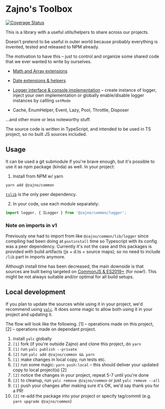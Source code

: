 # Zajno's Toolbox

[![Coverage Status](https://coveralls.io/repos/github/Zajno/common-utils/badge.svg?branch=main)](https://coveralls.io/github/Zajno/common-utils?branch=main)

This is a library with a useful utils/helpers to share across our projects.

Doesn't pretend to be useful in outer world because probably everything is invented, tested and released to NPM already.

The motivation to have this – just to control and organize some shared code that we ever wanted to write by ourselves.


* [Math and Array extensions](./src/math/index.ts)

* [Date extensions & helpers](./src/dates/index.ts)

* [Logger interface & console implementation](./src/logger/index.ts) – create instance of logger, inject your own implementation or globally enable/disable logger instances by callling `setMode`

* Cache, EnumHelper, Event, Lazy, Pool, Throttle, Disposer

...and other more or less noteworthy stuff.

The source code is written in TypeScript, and intended to be used in TS project, so no built JS sources included.

## Usage

It can be used a git submodule if you're brave enough, but it's possible to use it as npm package (kinda) as well. In your project:

1. Install from NPM w/ yarn

```
yarn add @zajno/common
```

[`tslib`](https://www.npmjs.com/package/tslib) is the only peer dependency.

2. In your code, use each module separately:

```typescript
import logger, { ILogger } from '@zajno/common/logger';
```

### Note on imports in v1

Previously one had to import from like `@zajno/common/lib/logger` since compiling had been doing at `postinstall` time so Typescript with its config was a peer dependency. Currently it's not the case and this packages is provided with build artifacts (js + d.ts + source maps); so no need to include `/lib` part in imports anymore.

Although install time has been decreased, the main downside is that sources are built being targeted on [CommonJS & ES2019+](./tsconfig.json#L13-L14) (for now!). This might be not always suitable and/or optimal for all build setups.

## Local development

If you plan to update the sources while using it in your project, we'd recommend using [`yalc`](https://www.npmjs.com/package/yalc). It does some magic to allow both using it in your project and updating it.

The flow will look like the following. [1] – operations made on this project, [2] – operations made on dependant project.

1. install `yalc` globally
2. `[1]` fork (if you're outside Zajno) and clone this project, do `yarn`
3. `[1]` run `yalc publish --private`
4. `[2]` run `yalc add @zajno/common && yarn`
5. `[1]` make changes in local copy, run tests etc.
6. `[1]` run some magic: `yarn push:local` – this should deliver your updated copy to local project(s) [2]
7. `[2]` notice the changes in your project, repeat 5-7 until you're done
8. `[2]` to cleanup, run `yalc remove @zajno/common` or just `yalc remove --all`
9. `[1]` push your changes after making sure it's OK, we'd say thank you for a PR!
9. `[2]` re-add the package into your project or specify tag/commit (e.g. `yarn upgrade @zajno/common`)
